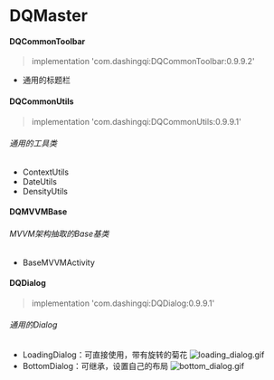 # DQMaster

#### DQCommonToolbar
> implementation 'com.dashingqi:DQCommonToolbar:0.9.9.2'
- 通用的标题栏

#### DQCommonUtils
> implementation 'com.dashingqi:DQCommonUtils:0.9.9.1'
###### 通用的工具类
- ContextUtils
- DateUtils
- DensityUtils

#### DQMVVMBase
###### MVVM架构抽取的Base基类
- BaseMVVMActivity

#### DQDialog
> implementation 'com.dashingqi:DQDialog:0.9.9.1'
###### 通用的Dialog
- LoadingDialog：可直接使用，带有旋转的菊花
![loading_dialog.gif](https://upload-images.jianshu.io/upload_images/4997216-40e8dd85cef3a40f.gif?imageMogr2/auto-orient/strip)
- BottomDialog：可继承，设置自己的布局
![bottom_dialog.gif](https://upload-images.jianshu.io/upload_images/4997216-f30abba8990a5353.gif?imageMogr2/auto-orient/strip)
